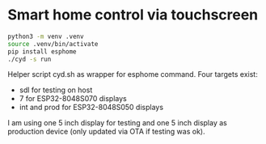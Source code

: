 # Smart home control via touchscreen

```bash
python3 -m venv .venv
source .venv/bin/activate
pip install esphome
./cyd -s run
```

Helper script cyd.sh as wrapper for esphome command.
Four targets exist: 
 * sdl for testing on host
 * 7 for ESP32-8048S070 displays
 * int and prod for ESP32-8048S050 displays

I am using one 5 inch display for testing and one 5 inch display as production device (only updated via OTA if testing was ok).
